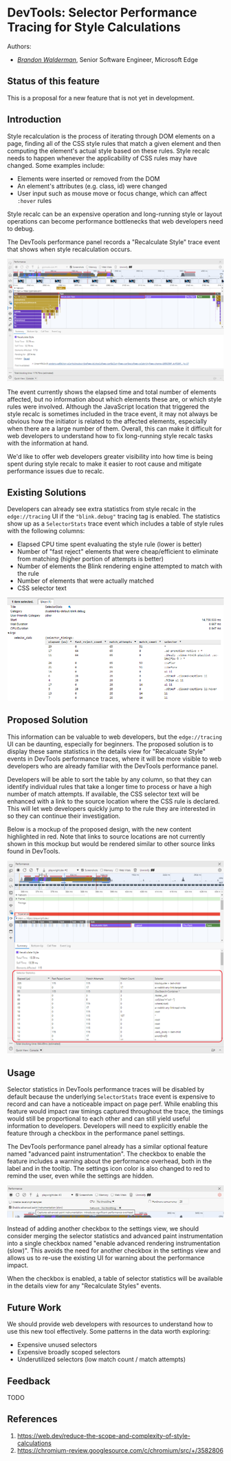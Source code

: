 # DevTools: Selector Performance Tracing for Style Calculations

Authors:
 - *[Brandon Walderman](https://github.com/bwalderman)*, Senior Software Engineer, Microsoft Edge

## Status of this feature

This is a proposal for a new feature that is not yet in development.

## Introduction

Style recalculation is the process of iterating through DOM elements on a page, finding all of the CSS style rules that match a given element and then computing the element's actual style based on these rules.
Style recalc needs to happen whenever the applicability of CSS rules may have changed. Some examples include:

- Elements were inserted or removed from the DOM
- An element's attributes (e.g. class, id) were changed
- User input such as mouse move or focus change, which can affect `:hover` rules

Style recalc can be an expensive operation and long-running style or layout operations can become performance bottlenecks that web developers need to debug.

The DevTools performance panel records a "Recalculate Style" trace event that shows when style recalculation occurs.

![A DevTools performance trace with a Recalculate Style event](current-recalc-style-trace.png)

The event currently shows the elapsed time and total number of elements affected, but no information about which elements these are, or which style rules were involved.
Although the JavaScript location that triggered the style recalc is sometimes included in the trace event, it may not always be obvious how the initiator is related to the affected elements, especially when there are a large number of them.
Overall, this can make it difficult for web developers to understand how to fix long-running style recalc tasks with the information at hand.

We'd like to offer web developers greater visibility into how time is being spent during style recalc to make it easier to root cause and mitigate performance issues due to recalc.

## Existing Solutions

Developers can already see extra statistics from style recalc in the `edge://tracing` UI if the `"blink.debug"` tracing tag is enabled.
The statistics show up as a `SelectorStats` trace event which includes a table of style rules with the following columns:

- Elapsed CPU time spent evaluating the style rule (lower is better)
- Number of "fast reject" elements that were cheap/efficient to eliminate from matching (higher portion of attempts is better)
- Number of elements the Blink rendering engine attempted to match with the rule
- Number of elements that were actually matched
- CSS selector text

![SelectorStats event viewed through edge://tracing](selector-stats.png)

## Proposed Solution

This information can be valuable to web developers, but the `edge://tracing` UI can be daunting, especially for beginners.
The proposed solution is to display these same statistics in the details view for "Recalcuate Style" events in DevTools performance traces, where it will be more visible to web developers who are already familiar with the DevTools performance panel.

Developers will be able to sort the table by any column, so that they can identify individual rules that take a longer time to process or have a high number of match attempts.
If available, the CSS selector text will be enhanced with a link to the source location where the CSS rule is declared. This will let web developers quickly jump to the rule they are interested in so they can continue their investigation.

Below is a mockup of the proposed design, with the new content  highlighted in red. Note that links to source locations are not currently shown in this mockup but would be rendered similar to other source links found in DevTools.

![The Recalculate Styles trace event details view with new selector statistics included](prototype-recalc-style-trace.png)

## Usage

Selector statistics in DevTools performance traces will be disabled by default because the underlying `SelectorStats` trace event is expensive to record and can have a noticeable impact on page perf.
While enabling this feature would impact raw timings captured throughout the trace, the timings would still be proportional to each other and can still yield useful information to developers.
Developers will need to explicitly enable the feature through a checkbox in the performance panel settings.

The DevTools performance panel already has a similar optional feature named "advanced paint instrumentation".
The checkbox to enable the feature includes a warning about the performance overhead, both in the label and in the tooltip.
The settings icon color is also changed to red to remind the user, even while the settings are hidden.

![DevTools performance panel settings with advanced paint instrumentation enabled](advanced-paint.png)

Instead of adding another checkbox to the settings view, we should consider merging the selector statistics and advanced paint instrumentation into a single checkbox named "enable advanced rendering instrumentation (slow)".
This avoids the need for another checkbox in the settings view and allows us to re-use the existing UI for warning about the performance impact.

When the checkbox is enabled, a table of selector statistics will be available in the details view for any "Recalculate Styles" events.

## Future Work

We should provide web developers with resources to understand how to use this new tool effectively. Some patterns in the data worth exploring:

- Expensive unused selectors
- Expensive broadly scoped selectors
- Underutilized selectors (low match count / match attempts)

## Feedback

TODO

## References

1. https://web.dev/reduce-the-scope-and-complexity-of-style-calculations
1. https://chromium-review.googlesource.com/c/chromium/src/+/3582806